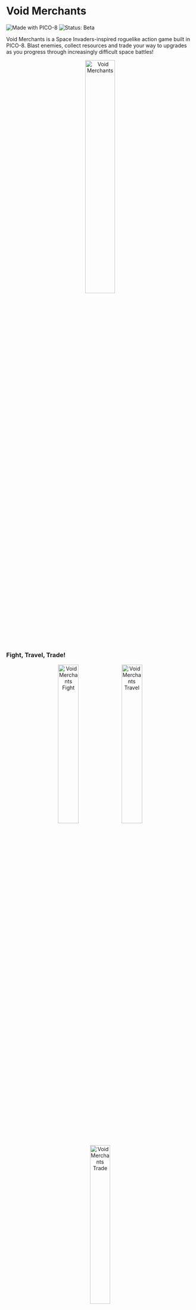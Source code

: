 # Void Merchants

![Made with PICO-8](https://img.shields.io/badge/made%20with-PICO--8-red)
![Status: Beta](https://img.shields.io/badge/status-beta%20v9.0.4-yellow)

Void Merchants is a Space Invaders-inspired roguelike action game built in PICO-8. Blast enemies, collect resources and trade your way to upgrades as you progress through increasingly difficult space battles!

<p align="center">
    <img src="https://github.com/Scatenix/Void-Merchants/blob/main/resources/README/void-merchants.png" alt="Void Merchants" width="40%" />
</p>

### Fight, Travel, Trade!

<p align="center">
    <img src="https://github.com/Scatenix/Void-Merchants/blob/main/resources/README/void-merchants_fight.gif" alt="Void Merchants Fight" width="33%" />
    <img src="https://github.com/Scatenix/Void-Merchants/blob/main/resources/README/void-merchants_trade.gif" alt="Void Merchants Travel" width="33%" />
    <img src="https://github.com/Scatenix/Void-Merchants/blob/main/resources/README/void-merchants_travel.gif" alt="Void Merchants Trade" width="33%" />
</p>

Play the web version now! [Void Merchants](https://scatenix.github.io/Void-Merchants/)

## Controls

- ↑ ↓ ← → : Move your ship and cursor while trading
- Y, C : Shoot (Can be held down)
- X, V : Interact with NPCs or perform trade
- Create save games at each visit to the trader by hitting X or V
- Load them again at the title screen by hitting Y or C

Can also be played with a controller! Tested with an Xbox controller - others may work too.

The controls can be adjusted in the PICO-8 settings (pause button next to the bottom-right corner).

## Abbreviations in the Game

- HP      Ship health points
- SH      Ship shield points
- DR      Drone health points + shield points
- STG     Combined storage of the ship and drones
- DMG     Combined damage of the ship and drones
- WPS     Combined number of weapons/blasters of the ship and drone
- SP      Speed of the ship as floating point
- STS     Shot speed of the ship and drone as floating point

## State of the Game

The game is currently in the balancing and testing phase.

All planned features have been implemented, except for a final boss fight, which was not possible, due to a code length restriction from PICO-8.

The game offers:
- A title screen with the possibility to load the last save
- Space fights from level 1 to 20
- Trading
- Upgrading the player ship and drone
- Collecting resources, dropped from the enemy ships
- Travel cutscenes between the battles
- Saving, which can be done whilst trading
- Brief conversations with the trader and a mysterious being

Balancing is still in progress. I find the game to be quite hard on the later levels.

## Tech Stack

- Lua (PICO-8 dialect)
- The PICO-8 fantasy console
- Bash (For splitting and merging the cartridge files for easier development and readability)

## What is PICO-8?

PICO-8 is a fantasy console made by Lexaloffle Games for making, sharing and playing tiny games and other computer programs.

The hardware is intentionally very limited - it only has 2 MiB of RAM.

You can read more about it on the official FAQ: https://www.lexaloffle.com/pico-8.php?page=faq.

## Structure

- `root` directory - Contains the actual playable cartridge file `void-merchants.p8` as well as scripts to split and merge this cartridge.
- `game` - Contains individual PICO-8 code files for easier readability. Generated by the `split.sh` script and can be merged back to a playable cartridge with the `merge.sh` script.
- `docs` - Contains an exported version of the game to HTML and JavaScript to be played without the actual PICO-8 console. This is an official feature of PICO-8.

## Running the Game

Play the web version - [Void Merchants](https://scatenix.github.io/Void-Merchants/)

Note: The default sound volume can be a bit loud. I recommend lowering your browser's volume before starting.

The sound volume can be adjusted in the settings (pause button next to the bottom-right corner).

---

Or play it directly on the PICO-8 fantasy console by downloading this png and loading it into PICO-8:

<img src="https://github.com/Scatenix/Void-Merchants/blob/main/resources/cart/void-merchants.p8.png" alt="Void Merchants Game Cartridge" />

How to do this:
- Either open PICO-8 and drag and drop `void-merchants.p8.png` into the window (Alt+Enter to toggle fullscreen)
    - (Windows only) Or drag and drop `void-merchants.p8.png` onto the PICO-8.exe
- To save it permanently into your carts, type `save void-merchants`
    - To play the game later again, type `load void-merchants`
- To start the game, type `run` or hit ctrl+r

The game is not yet on the official splore game explorer.

## About the Performance

Because PICO-8 is using a virtualized CPU that is running at about 8 MHz, the game should run on pretty much every system.

- No more than 300 KiB RAM is being used in all scenarios I have tested
- For 20 enemies at level 20 (highest level) on one screen: rarely more than 0.3 CPUs of the virtualized PICO-8 Processor (a score of > 1.0 = game slowdown)
    - One wave can have a maximum of 9 enemies spawned at a time. A second wave will be spawned after some time. No more than 2 waves at the same time are possible
- All off-screen elements are mostly deleted or at least deactivated to avoid heavy calculations or useless rendering
    - Exception: Enemies that spawn behind other enemies will be fully calculated and rendered as an arrow at the right screen edge

Currently only less than 10 of 8192 tokens are left for the game code. There shouldn't really be any unused code, since I had to make sure there is nothing unnecessary to stay in this limit. This even includes comments.

## Known Bugs

- Major: Game balancing needs to be tested!
    - Perhaps increase storage on the early levels, or get more money for drones to increase storage
- ? Major: Game save should be destroyed after loading to avoid loading the game over and over again
    - And saving should quit to title screen. Else this isn't a true roguelike
    - I might leave it like this, just to make it easier
- Minor: No healthbar shown for enemies at very low y coords
- Minor: Had an instance of my drone dying without the drone_shield being destroyed first. This should not happen
- Minor: Down-scaled planets look terrible
    - I don't think this is possible without overly complex solutions
- Minor: Sounds or music sometimes skips
    - Unavoidable at the moment because of only 4 sound channels. Game design would need to improve here
- Minor: If I had the code space, I would implement a manual entry in the pause menu

## License

All rights reserved.

Copyright (c) 2025 Scatenix (https://github.com/Scatenix)

This software, including the game and all assets, is provided for personal use only.
You may download and play the game, but you may not copy, modify, distribute,
or use it for any other purpose without the express written permission of the copyright holder.

The software is provided "as is", without warranty of any kind, express or
implied, including but not limited to the warranties of merchantability,
fitness for a particular purpose and noninfringement. In no event shall the
authors or copyright holders be liable for any claim, damages or other
liability, whether in an action of contract, tort or otherwise, arising from,
out of or in connection with the software or the use or other dealings in
the software.
